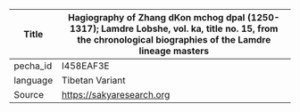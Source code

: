 |Title | Hagiography of Zhang dKon mchog dpal (1250-1317); Lamdre Lobshe, vol. ka, title no. 15, from the chronological biographies of the Lamdre lineage masters 
| --- | --- 
|pecha_id | I458EAF3E
|language | Tibetan Variant
|Source | https://sakyaresearch.org